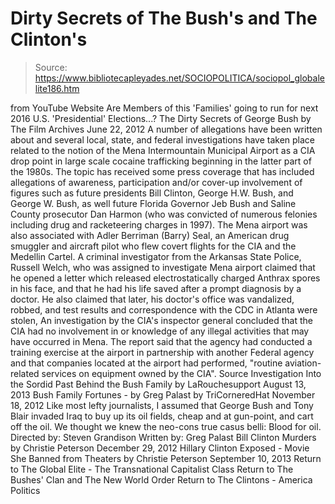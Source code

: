# Dirty Secrets of The Bush's and The Clinton's

> Source: https://www.bibliotecapleyades.net/SOCIOPOLITICA/sociopol_globalelite186.htm

from YouTube Website
Are Members of this 'Families'
going to run for next
2016 U.S. 'Presidential' Elections...?
The Dirty Secrets of George Bush by The Film Archives June 22, 2012 A number of allegations have been written about and several local, state, and federal investigations have taken place related to the notion of the Mena Intermountain Municipal Airport as a CIA drop point in large scale cocaine trafficking beginning in the latter part of the 1980s.
The topic has received some press coverage that has included allegations of awareness, participation and/or cover-up involvement of figures such as future presidents Bill Clinton, George H.W. Bush, and George W. Bush, as well future Florida Governor Jeb Bush and Saline County prosecutor Dan Harmon (who was convicted of numerous felonies including drug and racketeering charges in 1997).
The Mena airport was also associated with Adler Berriman (Barry) Seal, an American drug smuggler and aircraft pilot who flew covert flights for the CIA and the Medellin Cartel. A criminal investigator from the Arkansas State Police, Russell Welch, who was assigned to investigate Mena airport claimed that he opened a letter which released electrostatically charged Anthrax spores in his face, and that he had his life saved after a prompt diagnosis by a doctor.
He also claimed that later, his doctor's office was vandalized, robbed, and test results and correspondence with the CDC in Atlanta were stolen, An investigation by the CIA's inspector general concluded that the CIA had no involvement in or knowledge of any illegal activities that may have occurred in Mena.
The report said that the agency had conducted a training exercise at the airport in partnership with another Federal agency and that companies located at the airport had performed,
"routine aviation-related services on equipment owned by the CIA".
Source
Investigation Into the Sordid Past Behind the Bush Family by LaRouchesupport August 13, 2013
Bush Family Fortunes - by Greg Palast by TriCorneredHat November 18, 2012 Like most lefty journalists, I assumed that George Bush and Tony Blair invaded Iraq to buy up its oil fields, cheap and at gun-point, and cart off the oil. We thought we knew the neo-cons true casus belli: Blood for oil.
Directed by: Steven Grandison Written by: Greg Palast
Bill Clinton Murders by Christie Peterson December 29, 2012
Hillary Clinton Exposed - Movie She Banned from Theaters by Christie Peterson September 10, 2013
Return to The Global Elite - The Transnational Capitalist Class
Return to The Bushes' Clan and The New World Order
Return to The Clintons - America Politics
